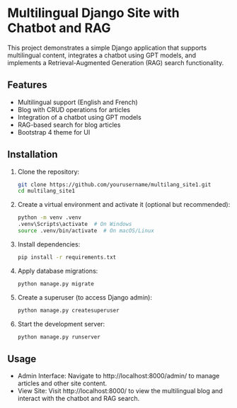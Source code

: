 # Multilingual Django Site with Chatbot and RAG

This project demonstrates a simple Django application that supports multilingual content, integrates a chatbot using GPT models, and implements a Retrieval-Augmented Generation (RAG) search functionality.

## Features

- Multilingual support (English and French)
- Blog with CRUD operations for articles
- Integration of a chatbot using GPT models
- RAG-based search for blog articles
- Bootstrap 4 theme for UI

## Installation

1. Clone the repository:

   ```bash
   git clone https://github.com/yourusername/multilang_site1.git
   cd multilang_site1
2. Create a virtual environment and activate it (optional but recommended):
    ```bash
    python -m venv .venv
    .venv\Scripts\activate  # On Windows
    source .venv/bin/activate  # On macOS/Linux
3. Install dependencies:
    ```bash
    pip install -r requirements.txt
4. Apply database migrations:
    ```bash
    python manage.py migrate
5. Create a superuser (to access Django admin):
    ```bash
    python manage.py createsuperuser
6. Start the development server:
    ```bash
    python manage.py runserver

## Usage
- Admin Interface: Navigate to http://localhost:8000/admin/ to manage articles and other site content.
- View Site: Visit http://localhost:8000/ to view the multilingual blog and interact with the chatbot and RAG search.
